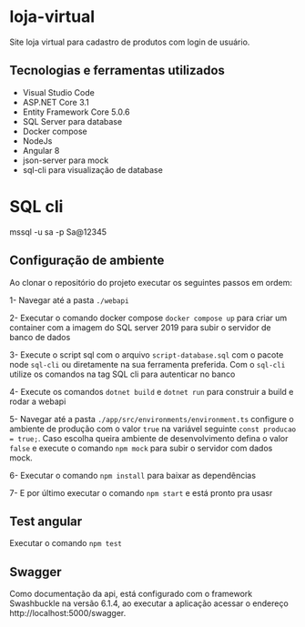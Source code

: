 # loja-virtual

Site loja virtual para cadastro de produtos com login de usuário.


## Tecnologias e ferramentas utilizados

- Visual Studio Code
- ASP.NET Core 3.1
- Entity Framework Core 5.0.6
- SQL Server para database
- Docker compose
- NodeJs
- Angular 8
- json-server para mock
- sql-cli para visualização de database

# SQL cli

mssql -u sa -p Sa@12345

## Configuração de ambiente

Ao clonar o repositório do projeto executar os seguintes passos em ordem:

1- Navegar até a pasta `./webapi`

2- Executar o comando docker compose `docker compose up` para criar um container com a imagem do SQL server 2019 para subir o servidor de banco de dados

3- Execute o script sql com o arquivo `script-database.sql` com o pacote node `sql-cli` ou diretamente na sua ferramenta preferida. Com o `sql-cli` utilize os comandos na tag SQL cli para autenticar no banco

4- Execute os comandos `dotnet build` e `dotnet run` para construir a build e rodar a webapi 

5- Navegar até a pasta `./app/src/environments/environment.ts` configure o ambiente de produção com o valor `true` na variável seguinte `const producao = true;`. Caso escolha queira ambiente de desenvolvimento defina o valor `false` e execute o comando `npm mock` para subir o servidor com dados mock.

6- Executar o comando `npm install` para baixar as dependências

7- E por último executar o comando `npm start` e está pronto pra usasr

## Test angular

Executar o comando `npm test`

## Swagger 

Como documentação da api, está configurado com o framework Swashbuckle na versão 6.1.4, ao executar a aplicação acessar o endereço http://localhost:5000/swagger.
